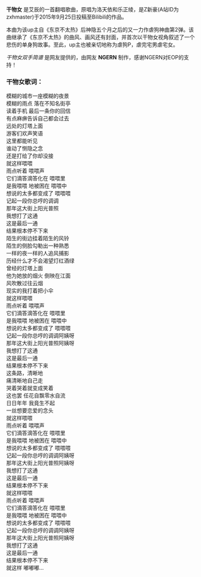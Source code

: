 

**干物女** 是艾辰的一首翻唱歌曲，原唱为洛天依和乐正绫，是Z新豪(A站ID为zxhmaster)于2015年9月25日投稿至Bilibili的作品。

本曲为该up主自《东京不太热》后神隐五个月之后的又一力作虐狗神曲第2弹。该曲继承了《东京不太热》的曲风、画风还有封面，并首次以干物女视角叙述了一个悲伤的单身狗故事。至此，up主也被亲切地称为虐狗P，虐完宅男虐宅女。

_干物女双手简谱_ 是网友提供的，由网友 **NGERN** 制作，感谢NGERN对EOP的支持！

### 干物女歌词：

模糊的城市一座模糊的夜景  
模糊的雨点 落在不知名街亭  
读着手机 最后一条你的回信  
有点麻痹告诉自己都会过去  
远处的灯塔上面  
游客们欢声笑语  
这里都能听见  
谁动了恻隐之念  
还是打给了你却没接  
就这样喂喂  
雨点听着 喂喂声  
它们滴答滴答化在 喂喂里  
是我喂喂 地被困在 喂喂中  
想说的太多都变成了 喂喂喂  
记起一段你总哼的调调  
那年这大街上阳光普照  
我想打了这通  
这是最后一通  
结果根本停不下来  
陌生的街边挂着陌生的风铃  
陌生的侧脸勾勒出一种熟悉  
一样的夜一样的人追风捕影  
历经什么才不会渴望灯红酒绿  
曾经的灯塔上面  
他为她放的烟火 倒映在江面  
风吹散过往云烟  
现实的我打着把小伞  
就这样喂喂  
雨点听着 喂喂声  
它们滴答滴答化在 喂喂里  
是我喂喂 地被困在 喂喂中  
想说的太多都变成了 喂喂喂  
记起一段你总哼的调调阿姨呀  
那年这大街上阳光普照阿姨呀  
我想打了这通  
这是最后一通  
结果根本停不下来  
这条路，清晰地  
痛清晰地自己走  
哭着哭着就变成笑着  
这也罢 任花自飘零水自流  
日日年年 我竟生不起  
一丝想要恋爱的念头  
就这样喂喂  
雨点听着 喂喂声  
它们滴答滴答化在 喂喂里  
是我喂喂 地被困在 喂喂中  
想说的太多都变成了 喂喂喂  
记起一段你总哼的调调阿姨呀  
那年这大街上阳光普照阿姨呀  
我想打了这通  
这是最后一通  
结果根本停不下来  
就这样喂喂  
雨点听着 喂喂声  
它们滴答滴答化在 喂喂里  
是我喂喂 地被困在 喂喂中  
想说的太多都变成了 喂喂喂  
记起一段你总哼的调调阿姨呀  
那年这大街上阳光普照阿姨呀  
我想打了这通  
这是最后一通  
结果根本停不下来  
就这样 嘟嘟嘟…

